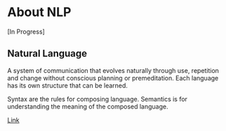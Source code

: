 About NLP
=========
[In Progress]

Natural Language
----------------

A system of communication that evolves naturally through use, repetition and
change without conscious planning or premeditation. Each language has its own
structure that can be learned.

Syntax are the rules for composing language. Semantics is for understanding the
meaning of the composed language.


[Link](#about-nlp)
